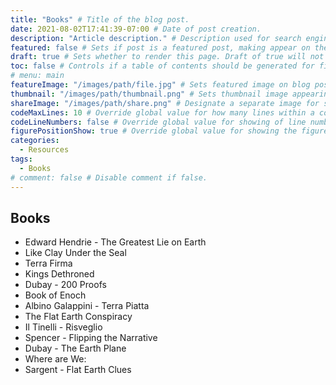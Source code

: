 ```yaml
---
title: "Books" # Title of the blog post.
date: 2021-08-02T17:41:39-07:00 # Date of post creation.
description: "Article description." # Description used for search engine.
featured: false # Sets if post is a featured post, making appear on the home page side bar.
draft: true # Sets whether to render this page. Draft of true will not be rendered.
toc: false # Controls if a table of contents should be generated for first-level links automatically.
# menu: main
featureImage: "/images/path/file.jpg" # Sets featured image on blog post.
thumbnail: "/images/path/thumbnail.png" # Sets thumbnail image appearing inside card on homepage.
shareImage: "/images/path/share.png" # Designate a separate image for social media sharing.
codeMaxLines: 10 # Override global value for how many lines within a code block before auto-collapsing.
codeLineNumbers: false # Override global value for showing of line numbers within code block.
figurePositionShow: true # Override global value for showing the figure label.
categories:
  - Resources
tags:
  - Books
# comment: false # Disable comment if false.
---
```


## Books

* Edward Hendrie - The Greatest Lie on Earth
* Like Clay Under the Seal
* Terra Firma
* Kings Dethroned
* Dubay - 200 Proofs
* Book of Enoch
* Albino Galappini - Terra Piatta
* The Flat Earth Conspiracy
* Il Tinelli - Risveglio
* Spencer - Flipping the Narrative
* Dubay - The Earth Plane
* Where are We: 
* Sargent - Flat Earth Clues
